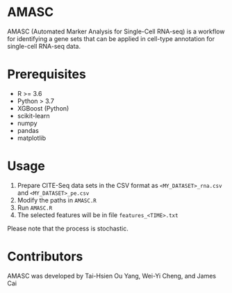 # AMASC

AMASC (Automated Marker Analysis for Single-Cell RNA-seq) is a workflow for identifying a gene sets that can be applied in cell-type annotation for single-cell RNA-seq data.  

# Prerequisites

* R >= 3.6
* Python > 3.7
* XGBoost (Python)
* scikit-learn
* numpy
* pandas
* matplotlib

# Usage

1. Prepare CITE-Seq data sets in the CSV format as `<MY_DATASET>_rna.csv` and `<MY_DATASET>_pe.csv`
2. Modify the paths in `AMASC.R`
3. Run `AMASC.R`
4. The selected features will be in file `features_<TIME>.txt`

Please note that the process is stochastic. 

# Contributors

AMASC was developed by Tai-Hsien Ou Yang, Wei-Yi Cheng, and James Cai
